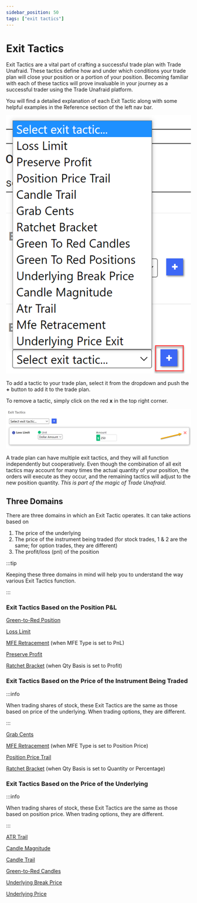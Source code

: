 ```yaml
---
sidebar_position: 50
tags: ["exit tactics"]
---
```

# Exit Tactics


Exit Tactics are a vital part of crafting a successful trade plan with Trade Unafraid. These tactics define how and under which conditions your trade plan will close your position or a portion of your position. Becoming familiar with each of these tactics will prove invaluable in your journey as a successful trader using the Trade Unafraid platform.

You will find a detailed explanation of each Exit Tactic along with some helpful examples in the Reference section of the left nav bar.

![add_exit_tactic.png](add_exit_tactic.png)

To add a tactic to your trade plan, select it from the dropdown and push the **+** button to add it to the trade plan. 

To remove a tactic, simply click on the red **x** in the top right corner.

![delete_exit_tactic.png](delete_exit_tactic.png) 

A trade plan can have multiple exit tactics, and they will all function independently but cooperatively. Even though the combination of all exit tactics may account for many times the actual quantity of your position, the orders will execute as they occur, and the remaining tactics will adjust to the new position quantity.  _This is part of the magic of Trade Unafraid._

## Three Domains

There are three domains in which an Exit Tactic operates.  It can take actions based on
1. The price of the underlying
2. The price of the instrument being traded (for stock trades, 1 & 2 are the same; for option trades, they are different)
3. The profit/loss (pnl) of the position

:::tip

Keeping these three domains in mind will help you to understand the way various Exit Tactics function.

:::

### Exit Tactics Based on the Position P&L

[Green-to-Red Position](/Reference/Exit%20tactics/gtr_positions.md)

[Loss Limit](/Reference/Exit%20tactics/loss_limit.md)

[MFE Retracement](/Reference/Exit%20tactics/mfe_retracement.md) (when MFE Type is set to PnL)

[Preserve Profit](/Reference/Exit%20tactics/preserve_profit.md)

[Ratchet Bracket](/Reference/Exit%20tactics/ratchet_bracket.md) (when Qty Basis is set to Profit)

### Exit Tactics Based on the Price of the Instrument Being Traded

:::info

When trading shares of stock, these Exit Tactics are the same as those based on price of the underlying.  When trading options, they are different.

:::

[Grab Cents](/Reference/Exit%20tactics/grab_cents.md)

[MFE Retracement](/Reference/Exit%20tactics/mfe_retracement.md) (when MFE Type is set to Position Price)

[Position Price Trail](/Reference/Exit%20tactics/position_price_trail.md)

[Ratchet Bracket](/Reference/Exit%20tactics/ratchet_bracket.md) (when Qty Basis is set to Quantity or Percentage)

### Exit Tactics Based on the Price of the Underlying

:::info

When trading shares of stock, these Exit Tactics are the same as those based on position price.  When trading options, they are different.

:::

[ATR Trail](/Reference/Exit%20tactics/atr_trail.md)

[Candle Magnitude](/Reference/Exit%20tactics/candle_magnitude.md)

[Candle Trail](/Reference/Exit%20tactics/candle_trail.md)

[Green-to-Red Candles](/Reference/Exit%20tactics/gtr_candles.md)

[Underlying Break Price](/Reference/Exit%20tactics/underlying_break_price.md)

[Underlying Price](/Reference/Exit%20tactics/underlying_price.md)

